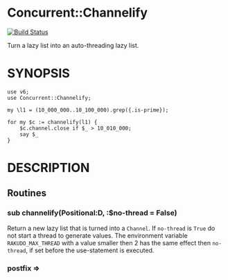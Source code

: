 # Concurrent::Channelify
[![Build Status](https://travis-ci.org/gfldex/perl6-concurrent-channelify.svg?branch=master)](https://travis-ci.org/gfldex/perl6-concurrent-channelify)

Turn a lazy list into an auto-threading lazy list.

# SYNOPSIS

```
use v6;
use Concurrent::Channelify;

my \l1 = (10_000_000..10_100_000).grep({.is-prime});

for my $c := channelify(l1) {
    $c.channel.close if $_ > 10_010_000;
    say $_
}
```

# DESCRIPTION

## Routines

### sub channelify(Positional:D, :$no-thread = False)

Return a new lazy list that is turned into a `Channel`. If `no-thread` is
`True` do not start a thread to generate values. The environment variable
`RAKUDO_MAX_THREAD` with a value smaller then 2 has the same effect then
`no-thread`, if set before the use-statement is executed.

### postfix ⇒

